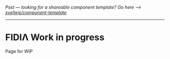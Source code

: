 *Psst — looking for a shareable component template? Go here --> [sveltejs/component-template](https://github.com/sveltejs/component-template)*

---

# FIDIΛ Work in progress
Page for WIP
